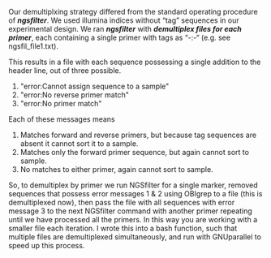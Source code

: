 Our demultiplxing strategy differed from the standard operating procedure of 
***ngsfilter***. We used illumina indices without “tag” sequences in our experimental 
design. We ran ***ngsfilter*** with ***demultiplex files for each primer***, each containing
 a single primer with tags as “-:-“ (e.g. see ngsfil_file1.txt).

This results in a file with each sequence possessing a single addition to the 
header line, out of three possible.

1. "error:Cannot assign sequence to a sample"
2. "error:No reverse primer match"
3. "error:No primer match"

Each of these messages means

1. Matches forward and reverse primers, but because tag sequences are absent it
cannot sort it to a sample.
2. Matches only the forward primer sequence, but again cannot sort to sample.
3. No matches to either primer, again cannot sort to sample.

So, to demultiplex by primer we run NGSfilter for a single marker, removed 
sequences that possess error messages 1 & 2 using OBIgrep to a file 
(this is demultiplexed now), then pass the file with all sequences with error 
message 3 to the next NGSfilter command with another primer repeating until we 
have processed all the primers. In this way you are working with a smaller file 
each iteration. I wrote this into a bash function, such that multiple files are 
demultiplexed simultaneously, and run with GNUparallel to speed up this process.